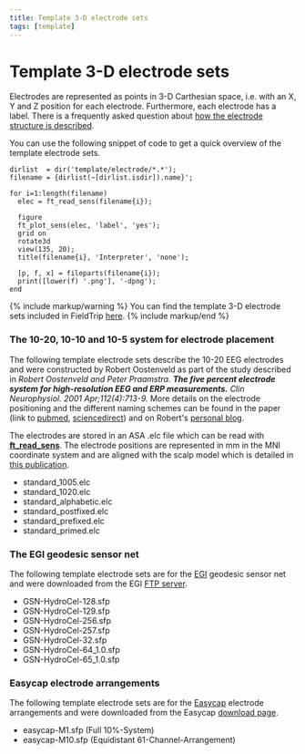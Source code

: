 ```yaml
---
title: Template 3-D electrode sets
tags: [template]
---
```


# Template 3-D electrode sets

Electrodes are represented as points in 3-D Carthesian space, i.e. with an X, Y and Z position for each electrode. Furthermore, each electrode has a label. There is a frequently asked question about [how the electrode structure is described](/faq/how_are_electrodes_magnetometers_or_gradiometers_described).

You can use the following snippet of code to get a quick overview of the template electrode sets.

    dirlist  = dir('template/electrode/*.*');
    filename = {dirlist(~[dirlist.isdir]).name}';

    for i=1:length(filename)
      elec = ft_read_sens(filename{i});

      figure
      ft_plot_sens(elec, 'label', 'yes');
      grid on
      rotate3d
      view(135, 20);
      title(filename{i}, 'Interpreter', 'none');
      
      [p, f, x] = fileparts(filename{i});
      print([lower(f) '.png'], '-dpng');
    end

{% include markup/warning %}
You can find the template 3-D electrode sets included in FieldTrip [here](https://github.com/fieldtrip/fieldtrip/tree/master/template/electrode).
{% include markup/end %}

### The 10-20, 10-10 and 10-5 system for electrode placement

The following template electrode sets describe the 10-20 EEG electrodes and were constructed by Robert Oostenveld as part of the study described in _Robert Oostenveld and Peter Praamstra. **The five percent electrode system for high-resolution EEG and ERP measurements.** Clin Neurophysiol. 2001 Apr;112(4):713-9._ More details on the electrode positioning and the different naming schemes can be found in the paper (link to [pubmed](http://www.ncbi.nlm.nih.gov/pubmed/11275545), [sciencedirect](http://www.sciencedirect.com/science/article/pii/S1388245700005277)) and on Robert's [personal blog](http://robertoostenveld.nl/?p=5).

The electrodes are stored in an ASA .elc file which can be read with **[ft_read_sens](https://github.com/fieldtrip/fieldtrip/blob/release/fileio/ft_read_sens.m)**. The electrode positions are represented in mm in the MNI coordinate system and are aligned with the scalp model which is detailed in [this publication](http://www.ncbi.nlm.nih.gov/pubmed/12842715).

- standard_1005.elc
- standard_1020.elc
- standard_alphabetic.elc
- standard_postfixed.elc
- standard_prefixed.elc
- standard_primed.elc

### The EGI geodesic sensor net

The following template electrode sets are for the [EGI](http://www.egi.com) geodesic sensor net and were downloaded from the EGI [FTP server](ftp://www.egi.com/).

- GSN-HydroCel-128.sfp
- GSN-HydroCel-129.sfp
- GSN-HydroCel-256.sfp
- GSN-HydroCel-257.sfp
- GSN-HydroCel-32.sfp
- GSN-HydroCel-64_1.0.sfp
- GSN-HydroCel-65_1.0.sfp

### Easycap electrode arrangements

The following template electrode sets are for the [Easycap](http://www.easycap.de/easycap/e/products/products.htm) electrode arrangements and were downloaded from the Easycap [download page](http://www.easycap.de/easycap/e/downloads/electrode_sites_coordinates.htm).

- easycap-M1.sfp (Full 10%-System)
- easycap-M10.sfp (Equidistant 61-Channel-Arrangement)
